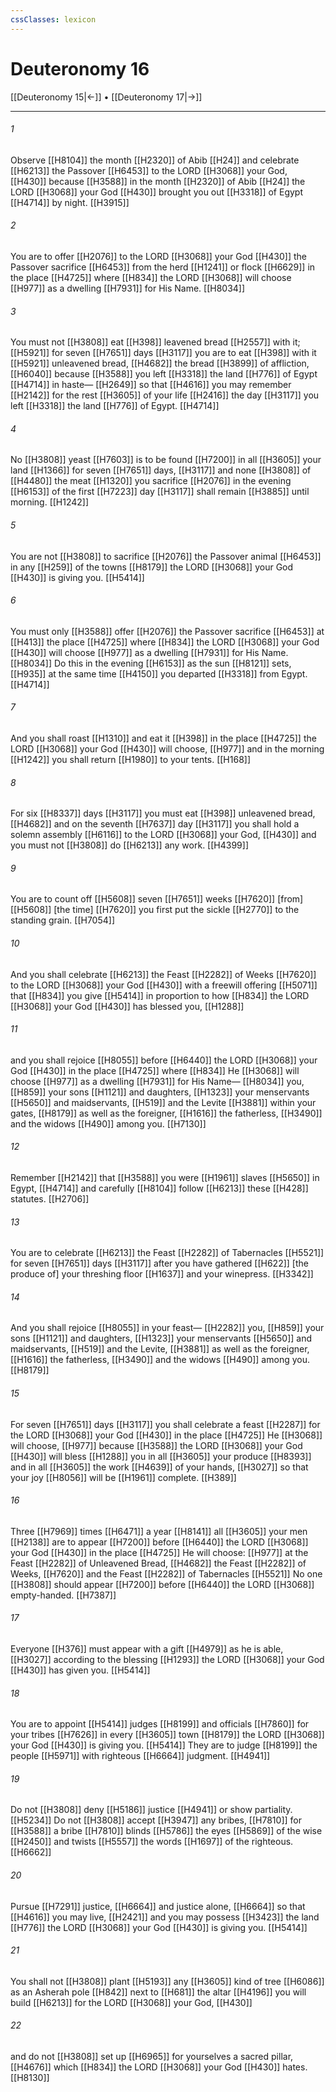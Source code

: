 ```yaml
---
cssClasses: lexicon
---
```


# Deuteronomy 16

[[Deuteronomy 15|←]] • [[Deuteronomy 17|→]]

---

###### 1
Observe [[H8104]] the month [[H2320]] of Abib [[H24]] and celebrate [[H6213]] the Passover [[H6453]] to the LORD [[H3068]] your God, [[H430]] because [[H3588]] in the month [[H2320]] of Abib [[H24]] the LORD [[H3068]] your God [[H430]] brought you out [[H3318]] of Egypt [[H4714]] by night. [[H3915]]

###### 2
You are to offer [[H2076]] to the LORD [[H3068]] your God [[H430]] the Passover sacrifice [[H6453]] from the herd [[H1241]] or flock [[H6629]] in the place [[H4725]] where [[H834]] the LORD [[H3068]] will choose [[H977]] as a dwelling [[H7931]] for His Name. [[H8034]]

###### 3
You must not [[H3808]] eat [[H398]] leavened bread [[H2557]] with it; [[H5921]] for seven [[H7651]] days [[H3117]] you are to eat [[H398]] with it [[H5921]] unleavened bread, [[H4682]] the bread [[H3899]] of affliction, [[H6040]] because [[H3588]] you left [[H3318]] the land [[H776]] of Egypt [[H4714]] in haste— [[H2649]] so that [[H4616]] you may remember [[H2142]] for the rest [[H3605]] of your life [[H2416]] the day [[H3117]] you left [[H3318]] the land [[H776]] of Egypt. [[H4714]]

###### 4
No [[H3808]] yeast [[H7603]] is to be found [[H7200]] in all [[H3605]] your land [[H1366]] for seven [[H7651]] days, [[H3117]] and none [[H3808]] of [[H4480]] the meat [[H1320]] you sacrifice [[H2076]] in the evening [[H6153]] of the first [[H7223]] day [[H3117]] shall remain [[H3885]] until morning. [[H1242]]

###### 5
You are not [[H3808]] to sacrifice [[H2076]] the Passover animal [[H6453]] in any [[H259]] of the towns [[H8179]] the LORD [[H3068]] your God [[H430]] is giving you. [[H5414]]

###### 6
You must only [[H3588]] offer [[H2076]] the Passover sacrifice [[H6453]] at [[H413]] the place [[H4725]] where [[H834]] the LORD [[H3068]] your God [[H430]] will choose [[H977]] as a dwelling [[H7931]] for His Name. [[H8034]] Do this in the evening [[H6153]] as the sun [[H8121]] sets, [[H935]] at the same time [[H4150]] you departed [[H3318]] from Egypt. [[H4714]]

###### 7
And you shall roast [[H1310]] and eat it [[H398]] in the place [[H4725]] the LORD [[H3068]] your God [[H430]] will choose, [[H977]] and in the morning [[H1242]] you shall return [[H1980]] to your tents. [[H168]]

###### 8
For six [[H8337]] days [[H3117]] you must eat [[H398]] unleavened bread, [[H4682]] and on the seventh [[H7637]] day [[H3117]] you shall hold a solemn assembly [[H6116]] to the LORD [[H3068]] your God, [[H430]] and you must not [[H3808]] do [[H6213]] any work. [[H4399]]

###### 9
You are to count off [[H5608]] seven [[H7651]] weeks [[H7620]] [from] [[H5608]] [the time] [[H7620]] you first put the sickle [[H2770]] to the standing grain. [[H7054]]

###### 10
And you shall celebrate [[H6213]] the Feast [[H2282]] of Weeks [[H7620]] to the LORD [[H3068]] your God [[H430]] with a freewill offering [[H5071]] that [[H834]] you give [[H5414]] in proportion to how [[H834]] the LORD [[H3068]] your God [[H430]] has blessed you, [[H1288]]

###### 11
and you shall rejoice [[H8055]] before [[H6440]] the LORD [[H3068]] your God [[H430]] in the place [[H4725]] where [[H834]] He [[H3068]] will choose [[H977]] as a dwelling [[H7931]] for His Name— [[H8034]] you, [[H859]] your sons [[H1121]] and daughters, [[H1323]] your menservants [[H5650]] and maidservants, [[H519]] and the Levite [[H3881]] within your gates, [[H8179]] as well as the foreigner, [[H1616]] the fatherless, [[H3490]] and the widows [[H490]] among you. [[H7130]]

###### 12
Remember [[H2142]] that [[H3588]] you were [[H1961]] slaves [[H5650]] in Egypt, [[H4714]] and carefully [[H8104]] follow [[H6213]] these [[H428]] statutes. [[H2706]]

###### 13
You are to celebrate [[H6213]] the Feast [[H2282]] of Tabernacles [[H5521]] for seven [[H7651]] days [[H3117]] after you have gathered [[H622]] [the produce of] your threshing floor [[H1637]] and your winepress. [[H3342]]

###### 14
And you shall rejoice [[H8055]] in your feast— [[H2282]] you, [[H859]] your sons [[H1121]] and daughters, [[H1323]] your menservants [[H5650]] and maidservants, [[H519]] and the Levite, [[H3881]] as well as the foreigner, [[H1616]] the fatherless, [[H3490]] and the widows [[H490]] among you. [[H8179]]

###### 15
For seven [[H7651]] days [[H3117]] you shall celebrate a feast [[H2287]] for the LORD [[H3068]] your God [[H430]] in the place [[H4725]] He [[H3068]] will choose, [[H977]] because [[H3588]] the LORD [[H3068]] your God [[H430]] will bless [[H1288]] you in all [[H3605]] your produce [[H8393]] and in all [[H3605]] the work [[H4639]] of your hands, [[H3027]] so that your joy [[H8056]] will be [[H1961]] complete. [[H389]]

###### 16
Three [[H7969]] times [[H6471]] a year [[H8141]] all [[H3605]] your men [[H2138]] are to appear [[H7200]] before [[H6440]] the LORD [[H3068]] your God [[H430]] in the place [[H4725]] He will choose: [[H977]] at the Feast [[H2282]] of Unleavened Bread, [[H4682]] the Feast [[H2282]] of Weeks, [[H7620]] and the Feast [[H2282]] of Tabernacles [[H5521]] No one [[H3808]] should appear [[H7200]] before [[H6440]] the LORD [[H3068]] empty-handed. [[H7387]]

###### 17
Everyone [[H376]] must appear with a gift [[H4979]] as he is able, [[H3027]] according to the blessing [[H1293]] the LORD [[H3068]] your God [[H430]] has given you. [[H5414]]

###### 18
You are to appoint [[H5414]] judges [[H8199]] and officials [[H7860]] for your tribes [[H7626]] in every [[H3605]] town [[H8179]] the LORD [[H3068]] your God [[H430]] is giving you. [[H5414]] They are to judge [[H8199]] the people [[H5971]] with righteous [[H6664]] judgment. [[H4941]]

###### 19
Do not [[H3808]] deny [[H5186]] justice [[H4941]] or show partiality. [[H5234]] Do not [[H3808]] accept [[H3947]] any bribes, [[H7810]] for [[H3588]] a bribe [[H7810]] blinds [[H5786]] the eyes [[H5869]] of the wise [[H2450]] and twists [[H5557]] the words [[H1697]] of the righteous. [[H6662]]

###### 20
Pursue [[H7291]] justice, [[H6664]] and justice alone, [[H6664]] so that [[H4616]] you may live, [[H2421]] and you may possess [[H3423]] the land [[H776]] the LORD [[H3068]] your God [[H430]] is giving you. [[H5414]]

###### 21
You shall not [[H3808]] plant [[H5193]] any [[H3605]] kind of tree [[H6086]] as an Asherah pole [[H842]] next to [[H681]] the altar [[H4196]] you will build [[H6213]] for the LORD [[H3068]] your God, [[H430]]

###### 22
and do not [[H3808]] set up [[H6965]] for yourselves  a sacred pillar, [[H4676]] which [[H834]] the LORD [[H3068]] your God [[H430]] hates. [[H8130]]

